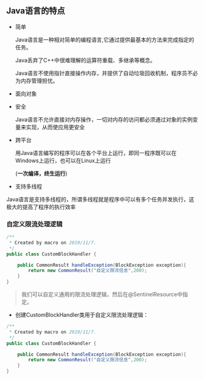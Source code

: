 

## Java语言的特点

- 简单

  Java语言是一种相对简单的编程语言,它通过提供最基本的方法来完成指定的任务。

  Java丢弃了C++中很难理解的运算符重载、多继承等概念。

  Java语言不使用指针直接操作内存，并提供了自动垃圾回收机制，程序员不必为内存管理担忧。

- 面向对象

- 安全

  Java语言不允许直接对内存操作，一切对内存的访问都必须通过对象的实例变量来实现，从而使应用更安全
  
- 跨平台

  用Java语言编写的程序可以在各个平台上运行，即同一程序既可以在Windows上运行，也可以在Linux上运行

  (**一次编译，终生运行**)

- 支持多线程

​       Java语言是支持多线程的，所谓多线程就是程序中可以有多个任务并发执行，这极大的提高了程序的执行效率



### 自定义限流处理逻辑

```java
/**
 * Created by macro on 2019/11/7.
 */
public class CustomBlockHandler {

    public CommonResult handleException(BlockException exception){
        return new CommonResult("自定义限流信息",200);
    }
}
```

> 我们可以自定义通用的限流处理逻辑，然后在@SentinelResource中指定。

- 创建CustomBlockHandler类用于自定义限流处理逻辑：

```java
/**
 * Created by macro on 2019/11/7.
 */
public class CustomBlockHandler {

    public CommonResult handleException(BlockException exception){
        return new CommonResult("自定义限流信息",200);
    }
}
```